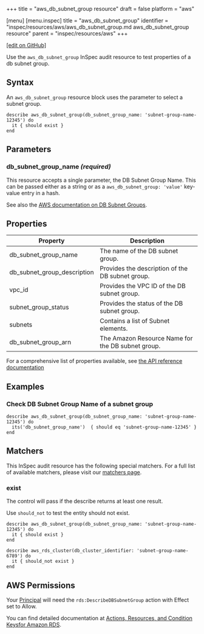 +++
title = "aws_db_subnet_group resource"
draft = false
platform = "aws"

[menu]
  [menu.inspec]
    title = "aws_db_subnet_group"
    identifier = "inspec/resources/aws/aws_db_subnet_group.md aws_db_subnet_group resource"
    parent = "inspec/resources/aws"
+++

[\[edit on GitHub\]](https://github.com/inspec/inspec/blob/master/www/content/inspec/resources/aws_db_subnet_group.md)

Use the `aws_db_subnet_group` InSpec audit resource to test properties of a db subnet group.

## Syntax

An `aws_db_subnet_group` resource block uses the parameter to select a subnet group.

    describe aws_db_subnet_group(db_subnet_group_name: 'subnet-group-name-12345') do
      it { should exist }
    end

## Parameters

### db_subnet_group_name _(required)_

This resource accepts a single parameter, the DB Subnet Group Name.
This can be passed either as a string or as a `aws_db_subnet_group: 'value'` key-value entry in a hash.

See also the [AWS documentation on DB Subnet Groups](https://docs.aws.amazon.com/AmazonRDS/latest/UserGuide/USER_VPC.WorkingWithRDSInstanceinaVPC.html#USER_VPC.Subnets).

## Properties

| Property                    | Description                                       |
| --------------------------- | ------------------------------------------------- |
| db_subnet_group_name        | The name of the DB subnet group.                  |
| db_subnet_group_description | Provides the description of the DB subnet group.  |
| vpc_id                      | Provides the VPC ID of the DB subnet group.       |
| subnet_group_status         | Provides the status of the DB subnet group.       |
| subnets                     | Contains a list of Subnet elements.               |
| db_subnet_group_arn         | The Amazon Resource Name for the DB subnet group. |

For a comprehensive list of properties available, see [the API reference documentation](https://docs.aws.amazon.com/AmazonRDS/latest/APIReference/API_DBSubnetGroup.html)

## Examples

### Check DB Subnet Group Name of a subnet group

    describe aws_db_subnet_group(db_subnet_group_name: 'subnet-group-name-12345') do
      its('db_subnet_group_name')  { should eq 'subnet-group-name-12345' }
    end

## Matchers

This InSpec audit resource has the following special matchers. For a full list of available matchers, please visit our [matchers page](/inspec/matchers/).

### exist

The control will pass if the describe returns at least one result.

Use `should_not` to test the entity should not exist.

    describe aws_db_subnet_group(db_subnet_group_name: 'subnet-group-name-12345') do
      it { should exist }
    end

    describe aws_rds_cluster(db_cluster_identifier: 'subnet-group-name-6789') do
      it { should_not exist }
    end

## AWS Permissions

Your [Principal](https://docs.aws.amazon.com/IAM/latest/UserGuide/intro-structure.html#intro-structure-principal)
will need the `rds:DescribeDBSubnetGroup` action with Effect set to Allow.

You can find detailed documentation at
[Actions, Resources, and Condition Keysfor Amazon RDS](https://docs.aws.amazon.com/IAM/latest/UserGuide/list_amazonrds.html).
